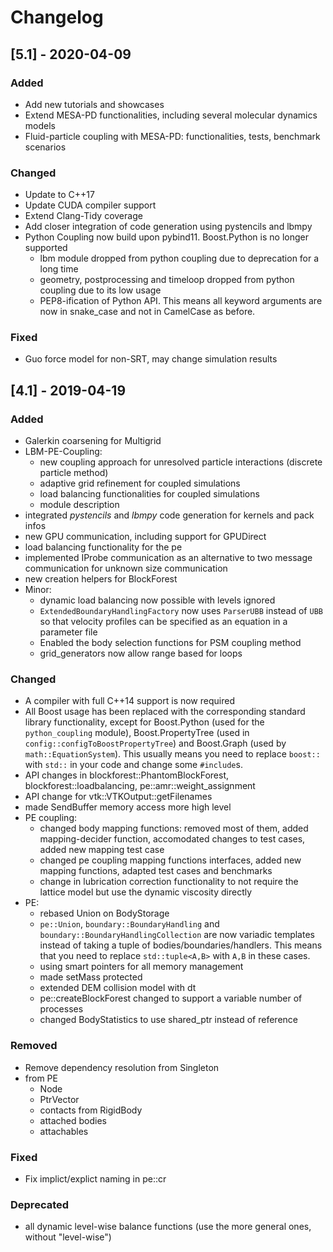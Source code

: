 # Changelog

## [5.1] - 2020-04-09
### Added
- Add new tutorials and showcases
- Extend MESA-PD functionalities, including several molecular dynamics models
- Fluid-particle coupling with MESA-PD: functionalities, tests, benchmark scenarios

### Changed
- Update to C++17
- Update CUDA compiler support
- Extend Clang-Tidy coverage
- Add closer integration of code generation using pystencils and lbmpy
- Python Coupling now build upon pybind11. Boost.Python is no longer supported
  - lbm module dropped from python coupling due to deprecation for a long time
  - geometry, postprocessing and timeloop dropped from python coupling due to its low usage
  - PEP8-ification of Python API. This means all keyword arguments are now in snake_case and not in CamelCase as before.

### Fixed
- Guo force model for non-SRT, may change simulation results

## [4.1] - 2019-04-19
### Added
- Galerkin coarsening for Multigrid
- LBM-PE-Coupling:
  - new coupling approach for unresolved particle interactions (discrete particle method)
  - adaptive grid refinement for coupled simulations
  - load balancing functionalities for coupled simulations
  - module description
- integrated *pystencils* and *lbmpy* code generation for kernels and pack infos
- new GPU communication, including support for GPUDirect
- load balancing functionality for the pe
- implemented IProbe communication as an alternative to two message communication for unknown size communication
- new creation helpers for BlockForest
- Minor:
   - dynamic load balancing now possible with levels ignored
   - `ExtendedBoundaryHandlingFactory` now uses `ParserUBB` instead of `UBB` so that velocity profiles can be specified as an equation in a parameter file
   - Enabled the body selection functions for PSM coupling method
   - grid_generators now allow range based for loops

### Changed
- A compiler with full C++14 support is now required
- All Boost usage has been replaced with the corresponding standard library functionality, except for Boost.Python (used for the `python_coupling` module), Boost.PropertyTree (used in `config::configToBoostPropertyTree`) and Boost.Graph (used by `math::EquationSystem`). This usually means you need to replace `boost::` with `std::` in your code and change some `#include`s.
- API changes in blockforest::PhantomBlockForest, blockforest::loadbalancing, pe::amr::weight_assignment
- API change for vtk::VTKOutput::getFilenames
- made SendBuffer memory access more high level
- PE coupling:
   - changed body mapping functions: removed most of them, added mapping-decider function, accomodated changes to test cases, added new mapping test case
   - changed pe coupling mapping functions interfaces, added new mapping functions, adapted test cases and benchmarks
   - change in lubrication correction functionality to not require the lattice model but use the dynamic viscosity directly
- PE:
   - rebased Union on BodyStorage
   - `pe::Union`, `boundary::BoundaryHandling` and `boundary::BoundaryHandlingCollection` are now variadic templates instead of taking a tuple of bodies/boundaries/handlers. This means that you need to replace `std::tuple<A,B>` with `A,B` in these cases.
   - using smart pointers for all memory management
   - made setMass protected
   - extended DEM collision model with dt
   - pe::createBlockForest changed to support a variable number of processes
   - changed BodyStatistics to use shared_ptr instead of reference

### Removed
- Remove dependency resolution from Singleton
- from PE
   - Node
   - PtrVector
   - contacts from RigidBody
   - attached bodies
   - attachables

### Fixed
- Fix implict/explict naming in pe::cr

### Deprecated
- all dynamic level-wise balance functions (use the more general ones, without "level-wise")


